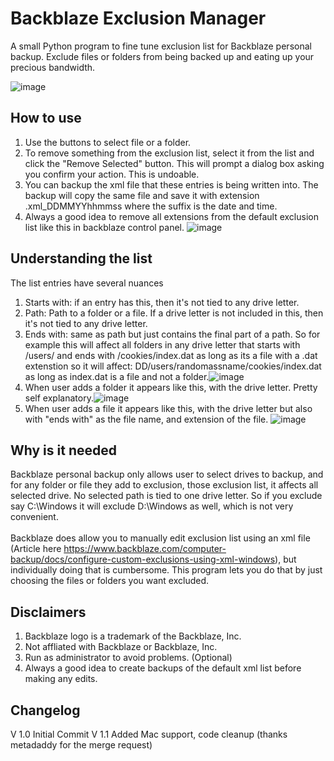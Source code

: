 # Backblaze Exclusion Manager
A small Python program to fine tune exclusion list for Backblaze personal backup. 
Exclude files or folders from being backed up and eating up your precious bandwidth.

![image](https://github.com/user-attachments/assets/d3cec3e3-be51-4862-93a7-1726df7b571b)

## How to use
1. Use the buttons to select file or a folder.
2. To remove something from the exclusion list, select it from the list and click the "Remove Selected" button. This will prompt a dialog box asking you confirm your action. This is undoable.
3. You can backup the xml file that these entries is being written into. The backup will copy the same file and save it with extension .xml_DDMMYYhhmmss where the suffix is the date and time.
4. Always a good idea to remove all extensions from the default exclusion list like this in backblaze control panel. ![image](https://github.com/user-attachments/assets/b4bfd9fd-c96c-4e09-8f51-a9c8a86b6eb1)


 ## Understanding the list
 The list entries have several nuances
 1. Starts with: if an entry has this, then it's not tied to any drive letter.
 2. Path: Path to a folder or a file. If a drive letter is not included in this, then it's not tied to any drive letter.
 3. Ends with: same as path but just contains the final part of a path. So for example this will affect all folders in any drive letter that starts with /users/ and ends with /cookies/index.dat as long as its a file with a .dat extenstion so it will affect: DD/users/randomassname/cookies/index.dat as long as index.dat is a file and not a folder.![image](https://github.com/user-attachments/assets/2cf79d3b-5752-4559-b4d9-3ea3c740b1b2)
 4. When user adds a folder it appears like this, with the drive letter. Pretty self explanatory.![image](https://github.com/user-attachments/assets/1fb7e7c1-be06-4f92-af6d-5339e0836fce)
 5. When user adds a file it appears like this, with the drive letter but also with "ends with" as the file name, and extension of the file. ![image](https://github.com/user-attachments/assets/acfe46d0-89b4-4663-ad3c-36c69a238561)



## Why is it needed
Backblaze personal backup only allows user to select drives to backup, and for any folder or file they add to exclusion, those exclusion list, it affects all selected drive. No selected path is tied to one drive letter. So if you exclude say C:\Windows it will exclude D:\Windows as well, which is not very convenient.
</br>
</br>
Backblaze does allow you to manually edit exclusion list using an xml file (Article here https://www.backblaze.com/computer-backup/docs/configure-custom-exclusions-using-xml-windows), but individually doing that is cumbersome. This program lets you do that by just choosing the files or folders you want excluded.


## Disclaimers
1. Backblaze logo is a trademark of the Backblaze, Inc.
2. Not affliated with Backblaze or Backblaze, Inc.
3. Run as administrator to avoid problems. (Optional)
4. Always a good idea to create backups of the default xml list before making any edits.

## Changelog
V 1.0 Initial Commit
V 1.1 Added Mac support, code cleanup (thanks metadaddy for the merge request)
